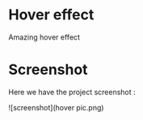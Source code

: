 # Hover effect
 Amazing  hover effect  

# Screenshot
Here we have the project screenshot :

![screenshot](hover pic.png)